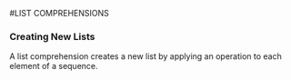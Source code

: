 #LIST COMPREHENSIONS


### Creating New Lists

A list comprehension creates a new list by applying an operation to each element of a sequence.